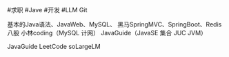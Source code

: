 #求职 #Jave #开发 #LLM 
Git


基本的Java语法、JavaWeb、MySQL、 黑马SpringMVC、SpringBoot、Redis
八股 小林coding（MySQL 计网） JavaGuide（JavaSE 集合 JUC JVM）


JavaGuide
LeetCode
soLargeLM
